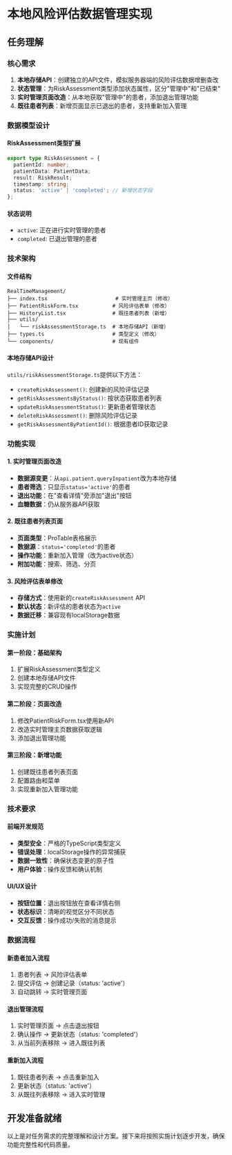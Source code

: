 # 本地风险评估数据管理实现

## 任务理解

### 核心需求
1. **本地存储API**：创建独立的API文件，模拟服务器端的风险评估数据增删查改
2. **状态管理**：为RiskAssessment类型添加状态属性，区分"管理中"和"已结束"
3. **实时管理页面改造**：从本地获取"管理中"的患者，添加退出管理功能
4. **既往患者列表**：新增页面显示已退出的患者，支持重新加入管理

### 数据模型设计

#### RiskAssessment类型扩展
```typescript
export type RiskAssessment = {
  patientId: number;
  patientData: PatientData;
  result: RiskResult;
  timestamp: string;
  status: 'active' | 'completed'; // 新增状态字段
};
```

#### 状态说明
- `active`: 正在进行实时管理的患者
- `completed`: 已退出管理的患者

### 技术架构

#### 文件结构
```
RealTimeManagement/
├── index.tsx                      # 实时管理主页（修改）
├── PatientRiskForm.tsx           # 风险评估表单（修改）
├── HistoryList.tsx               # 既往患者列表（新增）
├── utils/
│   └── riskAssessmentStorage.ts  # 本地存储API（新增）
├── types.ts                      # 类型定义（修改）
└── components/                   # 现有组件
```

#### 本地存储API设计
`utils/riskAssessmentStorage.ts`提供以下方法：
- `createRiskAssessment()`: 创建新的风险评估记录
- `getRiskAssessmentsByStatus()`: 按状态获取患者列表
- `updateRiskAssessmentStatus()`: 更新患者管理状态
- `deleteRiskAssessment()`: 删除风险评估记录
- `getRiskAssessmentByPatientId()`: 根据患者ID获取记录

### 功能实现

#### 1. 实时管理页面改造
- **数据源变更**：从`api.patient.queryInpatient`改为本地存储
- **患者筛选**：只显示`status='active'`的患者
- **退出功能**：在"查看详情"旁添加"退出"按钮
- **血糖数据**：仍从服务器API获取

#### 2. 既往患者列表页面
- **页面类型**：ProTable表格展示
- **数据源**：`status='completed'`的患者
- **操作功能**：重新加入管理（改为active状态）
- **附加功能**：搜索、筛选、分页

#### 3. 风险评估表单修改
- **存储方式**：使用新的`createRiskAssessment` API
- **默认状态**：新评估的患者状态为`active`
- **数据迁移**：兼容现有localStorage数据

### 实施计划

#### 第一阶段：基础架构
1. 扩展RiskAssessment类型定义
2. 创建本地存储API文件
3. 实现完整的CRUD操作

#### 第二阶段：页面改造
1. 修改PatientRiskForm.tsx使用新API
2. 改造实时管理主页数据获取逻辑
3. 添加退出管理功能

#### 第三阶段：新增功能
1. 创建既往患者列表页面
2. 配置路由和菜单
3. 实现重新加入管理功能

### 技术要求

#### 前端开发规范
- **类型安全**：严格的TypeScript类型定义
- **错误处理**：localStorage操作的异常捕获
- **数据一致性**：确保状态变更的原子性
- **用户体验**：操作反馈和确认机制

#### UI/UX设计
- **按钮位置**：退出按钮放在查看详情右侧
- **状态标识**：清晰的视觉区分不同状态
- **交互反馈**：操作成功/失败的消息提示

### 数据流程

#### 新患者加入流程
1. 患者列表 → 风险评估表单
2. 提交评估 → 创建记录（status: 'active'）
3. 自动跳转 → 实时管理页面

#### 退出管理流程
1. 实时管理页面 → 点击退出按钮
2. 确认操作 → 更新状态（status: 'completed'）
3. 从当前列表移除 → 进入既往列表

#### 重新加入流程
1. 既往患者列表 → 点击重新加入
2. 更新状态（status: 'active'）
3. 从既往列表移除 → 进入实时管理

## 开发准备就绪

以上是对任务需求的完整理解和设计方案。接下来将按照实施计划逐步开发，确保功能完整性和代码质量。 
